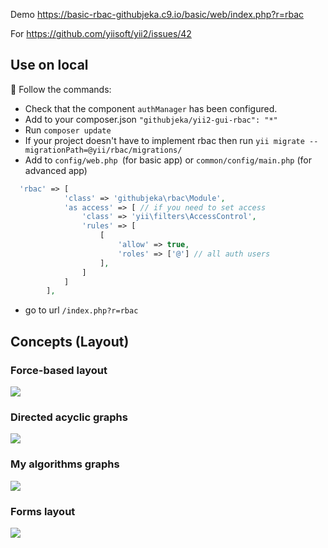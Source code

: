 Demo https://basic-rbac-githubjeka.c9.io/basic/web/index.php?r=rbac

For  https://github.com/yiisoft/yii2/issues/42 

## Use on local
:baby_chick: Follow the commands: 
- Check that the component `authManager` has been configured.
- Add to your composer.json `"githubjeka/yii2-gui-rbac": "*"`
- Run `composer update`
- If your project doesn't have to implement rbac then run `yii migrate --migrationPath=@yii/rbac/migrations/` 
- Add to `config/web.php `(for basic app) or `common/config/main.php` (for advanced app)
```php
  'rbac' => [
            'class' => 'githubjeka\rbac\Module',
            'as access' => [ // if you need to set access
                'class' => 'yii\filters\AccessControl',
                'rules' => [
                    [
                        'allow' => true,
                        'roles' => ['@'] // all auth users 
                    ],
                ]
            ]
        ],
```
- go to url `/index.php?r=rbac`

## Concepts (Layout)

### **Force-based layout**
![](http://i.imgur.com/BtWx9Gd.jpg)


### **Directed acyclic graphs**

![](http://i.imgur.com/utTru1W.jpg)

### **My algorithms graphs**

![](https://camo.githubusercontent.com/e1703bc665478a91bb7e09e12c5ae25500c2a9ef/687474703a2f2f692e696d6775722e636f6d2f554e774a546a382e6a7067)

### **Forms layout**
![](https://camo.githubusercontent.com/f1ab4d4f28ca379cfd64d089e46e5206aa2f2d65/687474703a2f2f692e696d6775722e636f6d2f6c6843516442682e6a7067)
